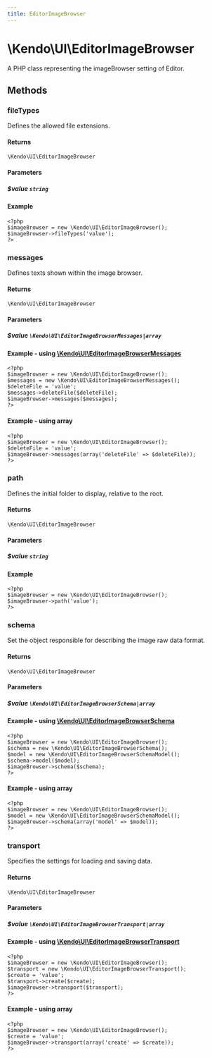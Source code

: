 ```yaml
---
title: EditorImageBrowser
---
```


# \Kendo\UI\EditorImageBrowser

A PHP class representing the imageBrowser setting of Editor.


## Methods

### fileTypes
Defines the allowed file extensions.

#### Returns
`\Kendo\UI\EditorImageBrowser`

#### Parameters

##### $value `string`



#### Example 
    <?php
    $imageBrowser = new \Kendo\UI\EditorImageBrowser();
    $imageBrowser->fileTypes('value');
    ?>

### messages

Defines texts shown within the image browser.

#### Returns
`\Kendo\UI\EditorImageBrowser`

#### Parameters

##### $value `\Kendo\UI\EditorImageBrowserMessages|array`


#### Example - using [\Kendo\UI\EditorImageBrowserMessages](/api/wrappers/php/Kendo/UI/EditorImageBrowserMessages)
    <?php
    $imageBrowser = new \Kendo\UI\EditorImageBrowser();
    $messages = new \Kendo\UI\EditorImageBrowserMessages();
    $deleteFile = 'value';
    $messages->deleteFile($deleteFile);
    $imageBrowser->messages($messages);
    ?>

#### Example - using array

    <?php
    $imageBrowser = new \Kendo\UI\EditorImageBrowser();
    $deleteFile = 'value';
    $imageBrowser->messages(array('deleteFile' => $deleteFile));
    ?>

### path
Defines the initial folder to display, relative to the root.

#### Returns
`\Kendo\UI\EditorImageBrowser`

#### Parameters

##### $value `string`



#### Example 
    <?php
    $imageBrowser = new \Kendo\UI\EditorImageBrowser();
    $imageBrowser->path('value');
    ?>

### schema

Set the object responsible for describing the image raw data format.

#### Returns
`\Kendo\UI\EditorImageBrowser`

#### Parameters

##### $value `\Kendo\UI\EditorImageBrowserSchema|array`


#### Example - using [\Kendo\UI\EditorImageBrowserSchema](/api/wrappers/php/Kendo/UI/EditorImageBrowserSchema)
    <?php
    $imageBrowser = new \Kendo\UI\EditorImageBrowser();
    $schema = new \Kendo\UI\EditorImageBrowserSchema();
    $model = new \Kendo\UI\EditorImageBrowserSchemaModel();
    $schema->model($model);
    $imageBrowser->schema($schema);
    ?>

#### Example - using array

    <?php
    $imageBrowser = new \Kendo\UI\EditorImageBrowser();
    $model = new \Kendo\UI\EditorImageBrowserSchemaModel();
    $imageBrowser->schema(array('model' => $model));
    ?>

### transport

Specifies the settings for loading and saving data.

#### Returns
`\Kendo\UI\EditorImageBrowser`

#### Parameters

##### $value `\Kendo\UI\EditorImageBrowserTransport|array`


#### Example - using [\Kendo\UI\EditorImageBrowserTransport](/api/wrappers/php/Kendo/UI/EditorImageBrowserTransport)
    <?php
    $imageBrowser = new \Kendo\UI\EditorImageBrowser();
    $transport = new \Kendo\UI\EditorImageBrowserTransport();
    $create = 'value';
    $transport->create($create);
    $imageBrowser->transport($transport);
    ?>

#### Example - using array

    <?php
    $imageBrowser = new \Kendo\UI\EditorImageBrowser();
    $create = 'value';
    $imageBrowser->transport(array('create' => $create));
    ?>

